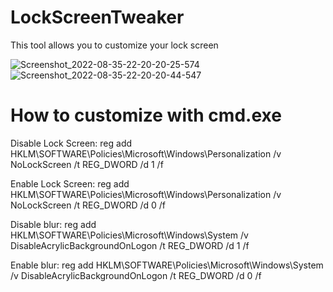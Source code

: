 # LockScreenTweaker
This tool allows you to customize your lock screen

![Screenshot_2022-08-35-22-20-20-25-574](https://user-images.githubusercontent.com/89962566/185991386-1f0fa8fe-2703-4740-a0bb-742e7dab52b1.png)
![Screenshot_2022-08-35-22-20-20-44-547](https://user-images.githubusercontent.com/89962566/185991435-922fdb1f-dff5-4ae6-bb4c-fc2b84cff5d9.png)

# How to customize with cmd.exe
Disable Lock Screen: reg add HKLM\SOFTWARE\Policies\Microsoft\Windows\Personalization /v NoLockScreen /t REG_DWORD /d 1 /f

Enable Lock Screen: reg add HKLM\SOFTWARE\Policies\Microsoft\Windows\Personalization /v NoLockScreen /t REG_DWORD /d 0 /f

Disable blur: reg add HKLM\SOFTWARE\Policies\Microsoft\Windows\System /v DisableAcrylicBackgroundOnLogon /t REG_DWORD /d 1 /f

Enable blur: reg add HKLM\SOFTWARE\Policies\Microsoft\Windows\System /v DisableAcrylicBackgroundOnLogon /t REG_DWORD /d 0 /f
